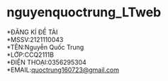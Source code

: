 # nguyenquoctrung_LTweb
*ĐĂNG KÍ ĐỀ TÀI    
*MSSV:2121110043  
*TÊN:Nguyễn Quốc Trung  
*LỚP:CCQ2111B  
*ĐIỆN THOẠI:0356295304  
*EMAIL:quoctrung160723@gmail.com
